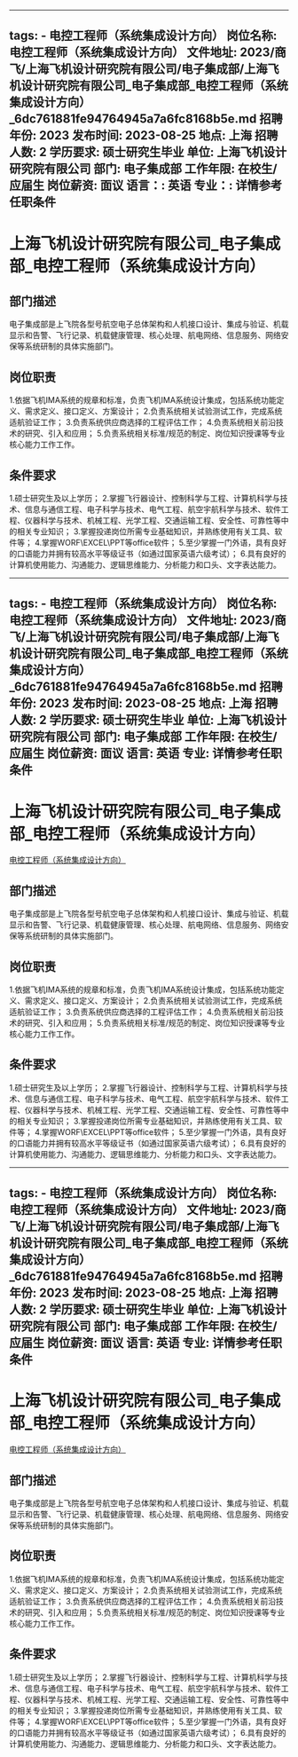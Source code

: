 
---
tags:
    - 电控工程师（系统集成设计方向）
岗位名称: 电控工程师（系统集成设计方向）
文件地址: 2023/商飞/上海飞机设计研究院有限公司/电子集成部/上海飞机设计研究院有限公司_电子集成部_电控工程师（系统集成设计方向）_6dc761881fe94764945a7a6fc8168b5e.md
招聘年份: 2023
发布时间: 2023-08-25
地点: 上海
招聘人数: 2
学历要求: 硕士研究生毕业
单位: 上海飞机设计研究院有限公司
部门: 电子集成部
工作年限: 在校生/应届生
岗位薪资: 面议
语言：: 英语
专业：: 详情参考任职条件
---

# 上海飞机设计研究院有限公司_电子集成部_电控工程师（系统集成设计方向）

## 部门描述

电子集成部是上飞院各型号航空电子总体架构和人机接口设计、集成与验证、机载显示和告警、飞行记录、机载健康管理、核心处理、航电网络、信息服务、网络安保等系统研制的具体实施部门。

## 岗位职责

1.依据飞机IMA系统的规章和标准，负责飞机IMA系统设计集成，包括系统功能定义、需求定义、接口定义、方案设计；
 2.负责系统相关试验测试工作，完成系统适航验证工作；
 3.负责系统供应商选择的工程评估工作；
 4.负责系统相关前沿技术的研究、引入和应用；
 5.负责系统相关标准/规范的制定、岗位知识授课等专业核心能力工作工作。

 ## 条件要求

1.硕士研究生及以上学历；
 2.掌握飞行器设计、控制科学与工程、计算机科学与技术、信息与通信工程、电子科学与技术、电气工程、航空宇航科学与技术、软件工程、仪器科学与技术、机械工程、光学工程、交通运输工程、安全性、可靠性等中的相关专业知识；
 3.掌握投递岗位所需专业基础知识，并熟练使用有关工具、软件等；
 4.掌握WORF\EXCEL\PPT等office软件；
 5.至少掌握一门外语，具有良好的口语能力并拥有较高水平等级证书（如通过国家英语六级考试）；
 6.具有良好的计算机使用能力、沟通能力、逻辑思维能力、分析能力和口头、文字表达能力。

---
tags:
    - 电控工程师（系统集成设计方向）
岗位名称: 电控工程师（系统集成设计方向）
文件地址: 2023/商飞/上海飞机设计研究院有限公司/电子集成部/上海飞机设计研究院有限公司_电子集成部_电控工程师（系统集成设计方向）_6dc761881fe94764945a7a6fc8168b5e.md
招聘年份: 2023
发布时间: 2023-08-25
地点: 上海
招聘人数: 2
学历要求: 硕士研究生毕业
单位: 上海飞机设计研究院有限公司
部门: 电子集成部
工作年限: 在校生/应届生
岗位薪资: 面议
语言: 英语
专业: 详情参考任职条件
---

# 上海飞机设计研究院有限公司_电子集成部_电控工程师（系统集成设计方向）

[电控工程师（系统集成设计方向）](http://zhaopin.comac.cc/zp/ct/out/position/positionDetail?planid=6dc761881fe94764945a7a6fc8168b5e)

## 部门描述

电子集成部是上飞院各型号航空电子总体架构和人机接口设计、集成与验证、机载显示和告警、飞行记录、机载健康管理、核心处理、航电网络、信息服务、网络安保等系统研制的具体实施部门。

## 岗位职责

1.依据飞机IMA系统的规章和标准，负责飞机IMA系统设计集成，包括系统功能定义、需求定义、接口定义、方案设计；
 2.负责系统相关试验测试工作，完成系统适航验证工作；
 3.负责系统供应商选择的工程评估工作；
 4.负责系统相关前沿技术的研究、引入和应用；
 5.负责系统相关标准/规范的制定、岗位知识授课等专业核心能力工作工作。

 ## 条件要求

1.硕士研究生及以上学历；
 2.掌握飞行器设计、控制科学与工程、计算机科学与技术、信息与通信工程、电子科学与技术、电气工程、航空宇航科学与技术、软件工程、仪器科学与技术、机械工程、光学工程、交通运输工程、安全性、可靠性等中的相关专业知识；
 3.掌握投递岗位所需专业基础知识，并熟练使用有关工具、软件等；
 4.掌握WORF\EXCEL\PPT等office软件；
 5.至少掌握一门外语，具有良好的口语能力并拥有较高水平等级证书（如通过国家英语六级考试）；
 6.具有良好的计算机使用能力、沟通能力、逻辑思维能力、分析能力和口头、文字表达能力。

---
tags:
    - 电控工程师（系统集成设计方向）
岗位名称: 电控工程师（系统集成设计方向）
文件地址: 2023/商飞/上海飞机设计研究院有限公司/电子集成部/上海飞机设计研究院有限公司_电子集成部_电控工程师（系统集成设计方向）_6dc761881fe94764945a7a6fc8168b5e.md
招聘年份: 2023
发布时间: 2023-08-25
地点: 上海
招聘人数: 2
学历要求: 硕士研究生毕业
单位: 上海飞机设计研究院有限公司
部门: 电子集成部
工作年限: 在校生/应届生
岗位薪资: 面议
语言: 英语
专业: 详情参考任职条件
---

# 上海飞机设计研究院有限公司_电子集成部_电控工程师（系统集成设计方向）

[电控工程师（系统集成设计方向）](http://zhaopin.comac.cc/zp/ct/out/position/positionDetail?planid=6dc761881fe94764945a7a6fc8168b5e)


## 部门描述

电子集成部是上飞院各型号航空电子总体架构和人机接口设计、集成与验证、机载显示和告警、飞行记录、机载健康管理、核心处理、航电网络、信息服务、网络安保等系统研制的具体实施部门。

## 岗位职责

1.依据飞机IMA系统的规章和标准，负责飞机IMA系统设计集成，包括系统功能定义、需求定义、接口定义、方案设计；
 2.负责系统相关试验测试工作，完成系统适航验证工作；
 3.负责系统供应商选择的工程评估工作；
 4.负责系统相关前沿技术的研究、引入和应用；
 5.负责系统相关标准/规范的制定、岗位知识授课等专业核心能力工作工作。

 ## 条件要求

1.硕士研究生及以上学历；
 2.掌握飞行器设计、控制科学与工程、计算机科学与技术、信息与通信工程、电子科学与技术、电气工程、航空宇航科学与技术、软件工程、仪器科学与技术、机械工程、光学工程、交通运输工程、安全性、可靠性等中的相关专业知识；
 3.掌握投递岗位所需专业基础知识，并熟练使用有关工具、软件等；
 4.掌握WORF\EXCEL\PPT等office软件；
 5.至少掌握一门外语，具有良好的口语能力并拥有较高水平等级证书（如通过国家英语六级考试）；
 6.具有良好的计算机使用能力、沟通能力、逻辑思维能力、分析能力和口头、文字表达能力。
